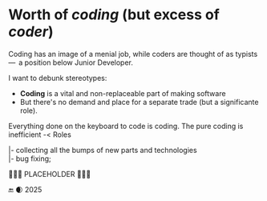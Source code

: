 # Worth of _coding_ (but excess of _coder_)

Coding has an image of a menial job, while coders are thought of as typists &thinsp;&mdash;&thinsp; a position below Junior Developer.

I want to debunk stereotypes:

* **Coding** is a vital and non-replaceable part of making software
* But there's no demand and place for a separate trade (but a significante role).

Everything done on the keyboard to code is coding. The pure coding is inefficient -< Roles

|- collecting all the bumps of new parts and technologies \
|- bug fixing;

🚧🚧🚧 PLACEHOLDER 🚧🚧🚧

🔚 🌒 2025
